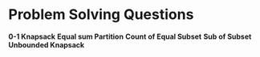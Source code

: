 # Problem Solving Questions
**0-1 Knapsack**
**Equal sum Partition**
**Count of Equal Subset**
**Sub of Subset**
**Unbounded Knapsack**